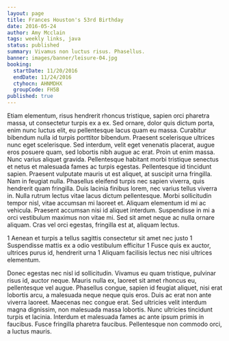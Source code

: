 ```yaml
---
layout: page
title: Frances Houston's 53rd Birthday
date: 2016-05-24
author: Amy Mcclain
tags: weekly links, java
status: published
summary: Vivamus non luctus risus. Phasellus.
banner: images/banner/leisure-04.jpg
booking:
  startDate: 11/20/2016
  endDate: 11/24/2016
  ctyhocn: AHNMDHX
  groupCode: FH5B
published: true
---
```

Etiam elementum, risus hendrerit rhoncus tristique, sapien orci pharetra massa, ut consectetur turpis ex a ex. Sed ornare, dolor quis dictum porta, enim nunc luctus elit, eu pellentesque lacus quam eu massa. Curabitur bibendum nulla id turpis porttitor bibendum. Praesent scelerisque ultrices nunc eget scelerisque. Sed interdum, velit eget venenatis placerat, augue eros posuere quam, sed lobortis nibh augue ac erat. Proin ut enim massa. Nunc varius aliquet gravida.
Pellentesque habitant morbi tristique senectus et netus et malesuada fames ac turpis egestas. Pellentesque id tincidunt sapien. Praesent vulputate mauris ut est aliquet, at suscipit urna fringilla. Nam in feugiat nulla. Phasellus eleifend turpis nec sapien viverra, quis hendrerit quam fringilla. Duis lacinia finibus lorem, nec varius tellus viverra in. Nulla rutrum lectus vitae lacus dictum pellentesque. Morbi sollicitudin tempor nisl, vitae accumsan mi laoreet et. Aliquam elementum id mi ac vehicula. Praesent accumsan nisi id aliquet interdum. Suspendisse in mi a orci vestibulum maximus non vitae mi. Sed sit amet neque ac nulla ornare aliquam. Cras vel orci egestas, fringilla est at, aliquam lectus.

1 Aenean et turpis a tellus sagittis consectetur sit amet nec justo
1 Suspendisse mattis ex a odio vestibulum efficitur
1 Fusce quis ex auctor, ultrices purus id, hendrerit urna
1 Aliquam facilisis lectus nec nisi ultrices elementum.

Donec egestas nec nisl id sollicitudin. Vivamus eu quam tristique, pulvinar risus id, auctor neque. Mauris nulla ex, laoreet sit amet rhoncus eu, pellentesque vel augue. Phasellus congue, sapien id feugiat aliquet, nisi erat lobortis arcu, a malesuada neque neque quis eros. Duis ac erat non ante viverra laoreet. Maecenas nec congue erat. Sed ultricies velit interdum magna dignissim, non malesuada massa lobortis. Nunc ultricies tincidunt turpis et lacinia. Interdum et malesuada fames ac ante ipsum primis in faucibus. Fusce fringilla pharetra faucibus. Pellentesque non commodo orci, a luctus mauris.
